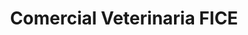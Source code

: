 ---
title: "Comercial Veterinaria FICE"
url: /vitigudino/comercial-veterinaria-fice/
shop: mascotas
---